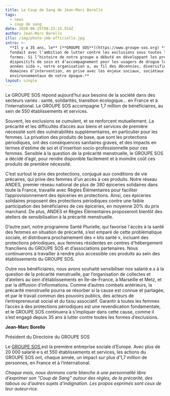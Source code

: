 ```yaml
---
title: Le Coup de Sang de Jean-Marc Borello
tags:
  - news
  - coup de sang
date: 2020-06-25T08:25:15.554Z
author: Jean-Marc Borello
illu: /img/photo-jmb-officielle.jpg
intro: >-
  **Il y a 35 ans, le** [**GROUPE SOS**](https://www.groupe-sos.org) **se
  fondait avec l’ambition de lutter contre les exclusions sous toutes leurs
  formes. Si l’histoire de notre groupe a débuté en développant les premiers
  dispositifs de soin et d’accompagnement pour les usagers de drogue lors des «
  années sida », notre organisation a, au fil des décennies, diversifié ses
  domaines d’intervention, en prise avec les enjeux sociaux, sociétaux et
  environnementaux de notre époque.**
layout: single
---
```

Le GROUPE SOS répond aujourd’hui aux besoins de la société dans des secteurs variés : santé, solidarités, transition écologique… en France et à l’international. Le GROUPE SOS accompagne 1,7 million de bénéficiaires, au sein de 550 établissements et services.

Souvent, les exclusions se cumulent, et se renforcent mutuellement. La précarité et les difficultés d’accès aux biens et services de première nécessité sont des vulnérabilités supplémentaires, en particulier pour les femmes. La privation des produits de base, que sont les protections périodiques, ont des conséquences sanitaires graves, et des impacts en termes d'estime de soi et d'insertion socio-professionnelle pour ces femmes. Sensible à la question de la précarité menstruelle, le GROUPE SOS a décidé d’agir, pour rendre disponible facilement et à moindre coût ces produits de première nécessité.

C’est surtout le prix des protections, conjugué aux conditions de vie précaires, qui prive des femmes d'un accès à ces produits. Notre réseau ANDES, premier réseau national de plus de 380 épiceries solidaires dans toute la France, travaille avec Règles Élémentaires pour faciliter l’approvisionnement des épiceries en protections. Ainsi, ces épiceries solidaires proposent des protections périodiques contre une faible participation des bénéficiaires de ces épiceries, en moyenne 20% du prix marchand. De plus, ANDES et Règles Élémentaires proposeront bientôt des ateliers de sensibilisation à la précarité menstruelle.

D’autre part, notre programme Santé Plurielle, qui favorise l'accès à la santé des femmes en situation de précarité, s’est emparé de cette problématique sociale, et distribuera prochainement des « kits santé », incluant des protections périodiques, aux femmes résidentes en centres d'hébergement franciliens du GROUPE SOS et d’associations partenaires. Nous continuerons à travailler à rendre plus accessible ces produits au sein des établissements du GROUPE SOS.

Outre nos bénéficiaires, nous avons souhaité sensibiliser nos salarié.e.s à la question de la précarité menstruelle, par l’organisation de collectes et d’ateliers au sein d’établissements en Île-de-France, à Marseille et Metz, et par la diffusion d’informations. Comme d’autres combats antérieurs, la précarité menstruelle pourra se résorber si la cause est connue et partagée, et par le travail commun des pouvoirs publics, des acteurs de l’entrepreneuriat social et du tissu associatif. Garantir à toutes les femmes l’accès à des protections périodiques est une revendication fondamentale, et le GROUPE SOS continuera à s’impliquer dans cette cause, comme il s’est engagé depuis 35 ans à lutter contre toutes les formes d’exclusions.

**Jean-Marc Borello**

Président du Directoire du GROUPE SOS

Le [GROUPE SOS ](https://www.groupe-sos.org)est la première entreprise sociale d’Europe. Avec plus de 20 000 salarié·e·s et 550 établissements et services, les actions du GROUPE SOS ont, chaque année, un impact sur plus d’1,7 million de personnes, en France et à l’international.



_Chaque mois, nous donnons carte blanche à une personnalité libre d’exprimer son "Coup de Sang" autour des règles, de la précarité, des tabous ou d'autres sujets d'indignation. Les propos exprimés sont ceux de leur auteur·rice._
